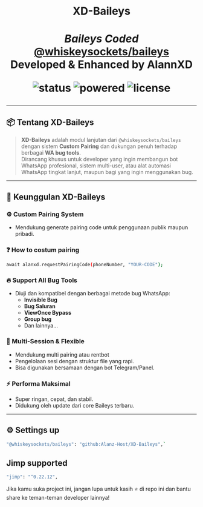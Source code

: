 <h1 align="center"> XD-Baileys <h1>
<p align="center">
  <em>Baileys Coded</em><br>
  <a href="https://github.com/WhiskeySockets/Baileys"><strong>@whiskeysockets/baileys</strong></a><br>
  Developed & Enhanced by <strong>AlannXD</strong>
</p>

<p align="center">
  <img src="https://img.shields.io/badge/status-Active-success?style=for-the-badge" alt="status">
  <img src="https://img.shields.io/badge/powered_by-Baileys-blueviolet?style=for-the-badge" alt="powered">
  <img src="https://img.shields.io/badge/Alan-Host/XD-Baileys?style=for-the-badge" alt="license">
</p>

---

## 📦 Tentang XD-Baileys

> **XD-Baileys** adalah modul lanjutan dari `@whiskeysockets/baileys` dengan sistem **Custom Pairing** dan dukungan penuh terhadap berbagai **WA bug tools**.  
> Dirancang khusus untuk developer yang ingin membangun bot WhatsApp profesional, sistem multi-user, atau alat automasi WhatsApp tingkat lanjut, maupun bagi yang ingin menggunakan bug.

---

## 🚀 Keunggulan XD-Baileys

### ⚙️ Custom Pairing System
- Mendukung generate pairing code untuk penggunaan publik maupun pribadi.
### ❓ How to costum pairing
```bash
await alanxd.requestPairingCode(phoneNumber, "YOUR-CODE");
```

### 🔥 Support All Bug Tools
- Diuji dan kompatibel dengan berbagai metode bug WhatsApp:
  - **Invisible Bug**
  - **Bug Saluran**
  - **ViewOnce Bypass**
  - **Group bug**
  - Dan lainnya...

### 🧩 Multi-Session & Flexible
- Mendukung multi pairing atau rentbot
- Pengelolaan sesi dengan struktur file yang rapi.
- Bisa digunakan bersamaan dengan bot Telegram/Panel.

### ⚡ Performa Maksimal
- Super ringan, cepat, dan stabil.
- Didukung oleh update dari core Baileys terbaru.

---

## ⚙️ Settings up

```bash
"@whiskeysockets/baileys": "github:Alanz-Host/XD-Baileys",`
```

##  Jimp supported
```bash
"jimp": "^0.22.12",
```


Jika kamu suka project ini, jangan lupa untuk kasih ⭐ di repo ini dan bantu share ke teman-teman developer lainnya!
